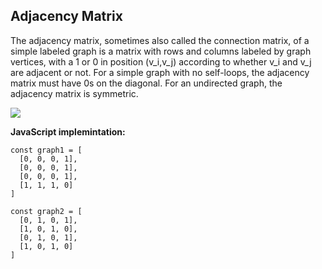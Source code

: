 ## Adjacency Matrix

The adjacency matrix, sometimes also called the connection matrix, of a simple labeled graph is a matrix with rows and columns labeled by graph vertices, with a 1 or 0 in position (v_i,v_j) according to whether v_i and v_j are adjacent or not. For a simple graph with no self-loops, the adjacency matrix must have 0s on the diagonal. For an undirected graph, the adjacency matrix is symmetric.

![](http://mathworld.wolfram.com/images/eps-gif/AdjacencyMatrix_1002.gif)

**JavaScript implemintation:**

    const graph1 = [
      [0, 0, 0, 1],
      [0, 0, 0, 1],
      [0, 0, 0, 1],
      [1, 1, 1, 0]
    ]

    const graph2 = [
      [0, 1, 0, 1],
      [1, 0, 1, 0],
      [0, 1, 0, 1],
      [1, 0, 1, 0]
    ]
